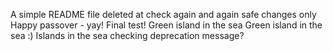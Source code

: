 A simple README file
deleted at
check again
and again
safe changes only
Happy passover - yay!
Final test!
Green island in the sea
Green island in the sea :)
Islands in the sea
checking deprecation message?
